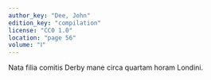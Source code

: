 ```yaml
---
author_key: "Dee, John"
edition_key: "compilation"
license: "CC0 1.0"
location: "page 56"
volume: "Ⅰ"
---
```

Nata filia comitis Derby mane circa quartam horam Londini.
